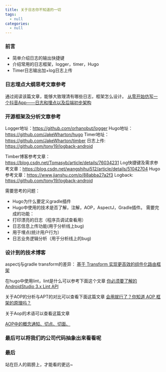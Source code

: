 ```yaml
---
title: 关于日志你不知道的一切
tags:
  - null
categories:
  - null
---
```


### 前言

* 简单介绍日志的输出快捷键
* 介绍常用的日志框架，logger，timer，Hugo
* Timer日志输出加+log日志上传

### 日志埋点大纲思考文章参考

通过阅读该篇文章，能够大致理清有哪些日志，框架怎么设计。
[从零开始仿写一个抖音App——日志和埋点以及后端初步架构](https://juejin.im/post/5b9e9bf1e51d450e6b0dba92)

### 开源框架及分析文章参考

Logger地址：https://github.com/orhanobut/logger
Hugo地址： https://github.com/JakeWharton/hugo
Timer地址：https://github.com/JakeWharton/timber
日志上传:     https://github.com/tony19/logback-android

Timber博客参考文章：https://blog.csdn.net/Tomasyb/article/details/76034231
Log快捷键及需求参考文章：https://blog.csdn.net/wangshihui512/article/details/51042704
Hugo 参考文章：https://www.jianshu.com/p/88abba27a2f3
Logback: https://github.com/tony19/logback-android

需要思考的问题：

* Hugo为什么要定义gradle插件
* Hugo中使用的技术是否了解，注解，AOP，AspectJ，Gradle插件。
需要完成的功能：
* 打印漂亮的日志（程序员调试查看用）
* 日志信息上传功能(用于分析线上bug)
* 用于埋点(统计用户行为）
* 日志业务逻辑分析（用于分析线上的bug)


### 设计到的技术博客

aspectj与gradle transform的差异：
[基于 Transform 实现更高效的组件化路由框架](https://mp.weixin.qq.com/s/RuJJmrluM0g61Ts6gtEUGA)

在hugo中使用lint，lint是什么可以参考下面这个文章
[你必须要了解的 AndroidStudio 3.x Lint API](https://mp.weixin.qq.com/s/QSqAFz8pJYZGoDY3Wz-OJA)

关于AOP的分析与APT的对比可以查看下面这篇文章
[会用就行了？你知道 AOP 框架的原理吗？](https://www.jianshu.com/p/cfa16f4cf375)

关于Aop的术语可以查看这篇文章

[AOP中的概念通知、切点、切面、](https://blog.csdn.net/u013782203/article/details/51799427)

### 最后可以将我们的公司代码抽象出来看看呢

### 最后

站在巨人的肩膀上，才能看的更远~
